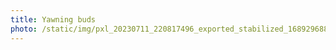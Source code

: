 ```yaml
---
title: Yawning buds
photo: /static/img/pxl_20230711_220817496_exported_stabilized_1689296888345.gif
---
```

